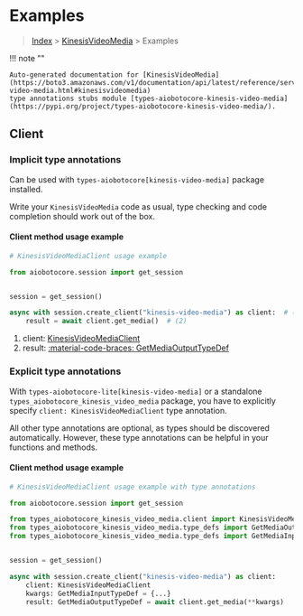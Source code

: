 # Examples

> [Index](../README.md) > [KinesisVideoMedia](./README.md) > Examples

!!! note ""

    Auto-generated documentation for [KinesisVideoMedia](https://boto3.amazonaws.com/v1/documentation/api/latest/reference/services/kinesis-video-media.html#kinesisvideomedia)
    type annotations stubs module [types-aiobotocore-kinesis-video-media](https://pypi.org/project/types-aiobotocore-kinesis-video-media/).

## Client

### Implicit type annotations

Can be used with `types-aiobotocore[kinesis-video-media]` package installed.

Write your `KinesisVideoMedia` code as usual,
type checking and code completion should work out of the box.



#### Client method usage example

```python
# KinesisVideoMediaClient usage example

from aiobotocore.session import get_session


session = get_session()

async with session.create_client("kinesis-video-media") as client:  # (1)
    result = await client.get_media()  # (2)
```

1. client: [KinesisVideoMediaClient](./client.md)
2. result: [:material-code-braces: GetMediaOutputTypeDef](./type_defs.md#getmediaoutputtypedef)






### Explicit type annotations

With `types-aiobotocore-lite[kinesis-video-media]`
or a standalone `types_aiobotocore_kinesis_video_media` package, you have to explicitly specify
`client: KinesisVideoMediaClient` type annotation.

All other type annotations are optional, as types should be discovered automatically.
However, these type annotations can be helpful in your functions and methods.


#### Client method usage example

```python
# KinesisVideoMediaClient usage example with type annotations

from aiobotocore.session import get_session

from types_aiobotocore_kinesis_video_media.client import KinesisVideoMediaClient
from types_aiobotocore_kinesis_video_media.type_defs import GetMediaOutputTypeDef
from types_aiobotocore_kinesis_video_media.type_defs import GetMediaInputTypeDef


session = get_session()

async with session.create_client("kinesis-video-media") as client:
    client: KinesisVideoMediaClient
    kwargs: GetMediaInputTypeDef = {...}
    result: GetMediaOutputTypeDef = await client.get_media(**kwargs)
```




